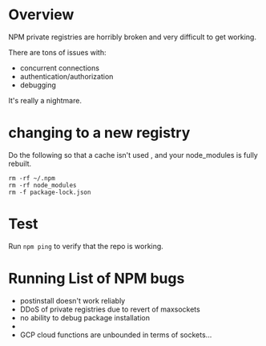 # Overview

NPM private registries are horribly broken and very difficult to get working.  

There are tons of issues with:

- concurrent connections
- authentication/authorization
- debugging

It's really a nightmare.


# changing to a new registry

Do the following so that a cache isn't used , and your node_modules is fully rebuilt.

```
rm -rf ~/.npm
rm -rf node_modules
rm -f package-lock.json
```

# Test

Run ```npm ping``` to verify that the repo is working.




# Running List of NPM bugs

- postinstall doesn't work reliably
- DDoS of private registries due to revert of maxsockets
- no ability to debug package installation
- 
- GCP cloud functions are unbounded in terms of sockets... 
